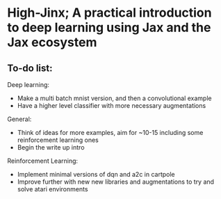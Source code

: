 # High-Jinx; A practical introduction to deep learning using Jax and the Jax ecosystem

## To-do list:
Deep learning:
* Make a multi batch mnist version, and then a convolutional example
* Have a higher level classifier with more necessary augmentations

General:
* Think of ideas for more examples, aim for ~10-15 including some reinforcement learning ones
* Begin the write up intro 

Reinforcement Learning:
* Implement minimal versions of dqn and a2c in cartpole
* Improve further with new new libraries and augmentations to try and solve atari environments
